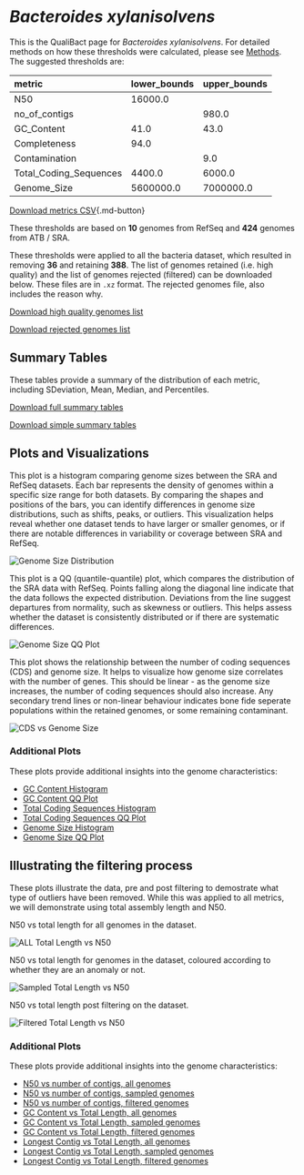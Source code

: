 # *Bacteroides xylanisolvens*

This is the QualiBact page for *Bacteroides xylanisolvens*. For detailed methods on how these thresholds were calculated, please see [Methods](../../methods.md).
The suggested thresholds are: 

| metric                 | lower_bounds   | upper_bounds   |
|:-----------------------|:---------------|:---------------|
| N50                    | 16000.0        |                |
| no_of_contigs          |                | 980.0          |
| GC_Content             | 41.0           | 43.0           |
| Completeness           | 94.0           |                |
| Contamination          |                | 9.0            |
| Total_Coding_Sequences | 4400.0         | 6000.0         |
| Genome_Size            | 5600000.0      | 7000000.0      |

[Download metrics CSV](Bacteroides_xylanisolvens_metrics.csv){.md-button}


These thresholds are based on **10** genomes from RefSeq and **424** genomes from ATB / SRA.

These thresholds were applied to all the bacteria dataset, which resulted in removing **36** and retaining **388**.
The list of genomes retained (i.e. high quality) and the list of genomes rejected (filtered) can be downloaded below. These files are in `.xz` format. The rejected genomes file, also includes the reason why.

[Download high quality genomes list](Bacteroides_xylanisolvens_high_quality_genomes.csv.xz)


[Download rejected genomes list](Bacteroides_xylanisolvens_filtered_out_genomes.csv.xz)



## Summary Tables
These tables provide a summary of the distribution of each metric, including SDeviation, Mean, Median, and Percentiles.

[Download full summary tables](summary.csv)

[Download simple summary tables](selected_summary.csv)

## Plots and Visualizations

This plot is a histogram comparing genome sizes between the SRA and RefSeq datasets. Each bar represents the density of genomes within a specific size range for both datasets. By comparing the shapes and positions of the bars, you can identify differences in genome size distributions, such as shifts, peaks, or outliers. This visualization helps reveal whether one dataset tends to have larger or smaller genomes, or if there are notable differences in variability or coverage between SRA and RefSeq.

![Genome Size Distribution](Genome_Size_refseq_histogram_kde.png)

This plot is a QQ (quantile-quantile) plot, which compares the distribution of the SRA data with RefSeq. Points falling along the diagonal line indicate that the data follows the expected distribution. Deviations from the line suggest departures from normality, such as skewness or outliers. This helps assess whether the dataset is consistently distributed or if there are systematic differences.

![Genome Size QQ Plot](Genome_Size_refseq_qqplot.png)

This plot shows the relationship between the number of coding sequences (CDS) and genome size. It helps to visualize how genome size correlates with the number of genes. This should be linear - as the genome size increases, the number of coding sequences should also increase. Any secondary trend lines or non-linear behaviour indicates bone fide seperate populations within the retained genomes, or some remaining contaminant. 

![CDS vs Genome Size](Bacteroides_xylanisolvens_CDS_vs_Genome_Size.png)

### Additional Plots

These plots provide additional insights into the genome characteristics:

- [GC Content Histogram](GC_Content_refseq_histogram_kde.png)
- [GC Content QQ Plot](GC_Content_refseq_qqplot.png)
- [Total Coding Sequences Histogram](Total_Coding_Sequences_refseq_histogram_kde.png)
- [Total Coding Sequences QQ Plot](Total_Coding_Sequences_refseq_qqplot.png)
- [Genome Size Histogram](Genome_Size_refseq_histogram_kde.png)
- [Genome Size QQ Plot](Genome_Size_refseq_qqplot.png)
## Illustrating the filtering process
These plots illustrate the data, pre and post filtering to demostrate what type of outliers have been removed. While this was applied to all metrics, we will demonstrate using total assembly length and N50.

N50 vs total length for all genomes in the dataset.

![ALL Total Length vs N50](Bacteroides_xylanisolvens_all_total_length_N50.png)

N50 vs total length for genomes in the dataset, coloured according to whether they are an anomaly or not.

![Sampled Total Length vs N50](Bacteroides_xylanisolvens_sample_total_length_N50.png)

N50 vs total length post filtering on the dataset.

![Filtered Total Length vs N50](Bacteroides_xylanisolvens_filt_total_length_N50.png)

### Additional Plots

These plots provide additional insights into the genome characteristics:

- [N50 vs number of contigs, all genomes](Bacteroides_xylanisolvens_all_N50_number.png)
- [N50 vs number of contigs, sampled genomes](Bacteroides_xylanisolvens_sample_N50_number.png)
- [N50 vs number of contigs, filtered genomes](Bacteroides_xylanisolvens_filt_N50_number.png)
- [GC Content vs Total Length, all genomes](Bacteroides_xylanisolvens_all_total_length_GC_Content.png)
- [GC Content vs Total Length, sampled genomes](Bacteroides_xylanisolvens_sample_total_length_GC_Content.png)
- [GC Content vs Total Length, filtered genomes](Bacteroides_xylanisolvens_filt_total_length_GC_Content.png)
- [Longest Contig vs Total Length, all genomes](Bacteroides_xylanisolvens_all_total_length_longest.png)
- [Longest Contig vs Total Length, sampled genomes](Bacteroides_xylanisolvens_sample_total_length_longest.png)
- [Longest Contig vs Total Length, filtered genomes](Bacteroides_xylanisolvens_filt_total_length_longest.png)
